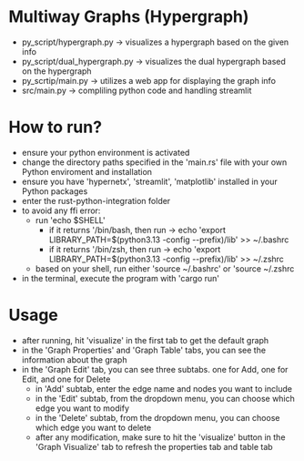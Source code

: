 # Multiway Graphs (Hypergraph)

- py_script/hypergraph.py -> visualizes a hypergraph based on the given info
- py_script/dual_hypergraph.py -> visualizes the dual hypergraph based on the hypergraph
- py_scrtip/main.py -> utilizes a web app for displaying the graph info
- src/main.py -> compliling python code and handling streamlit

# How to run?

- ensure your python environment is activated
- change the directory paths specified in the 'main.rs' file with your own Python enviroment and installation
- ensure you have 'hypernetx', 'streamlit', 'matplotlib' installed in your Python packages
- enter the rust-python-integration folder
- to avoid any ffi error:
  - run 'echo $SHELL'
    - if it returns '/bin/bash, then run -> echo 'export LIBRARY_PATH=$(python3.13 -config --prefix)/lib' >> ~/.bashrc
    - if it returns '/bin/zsh, then run -> echo 'export LIBRARY_PATH=$(python3.13 -config --prefix)/lib' >> ~/.zshrc
  - based on your shell, run either 'source ~/.bashrc' or 'source ~/.zshrc
- in the terminal, execute the program with 'cargo run'

# Usage

- after running, hit 'visualize' in the first tab to get the default graph
- in the 'Graph Properties' and 'Graph Table' tabs, you can see the information about the graph
- in the 'Graph Edit' tab, you can see three subtabs. one for Add, one for Edit, and one for Delete
  - in 'Add' subtab, enter the edge name and nodes you want to include
  - in the 'Edit' subtab, from the dropdown menu, you can choose which edge you want to modify
  - in the 'Delete' subtab, from the dropdown menu, you can choose which edge you want to delete
  - after any modification, make sure to hit the 'visualize' button in the 'Graph Visualize' tab to refresh
    the properties tab and table tab
